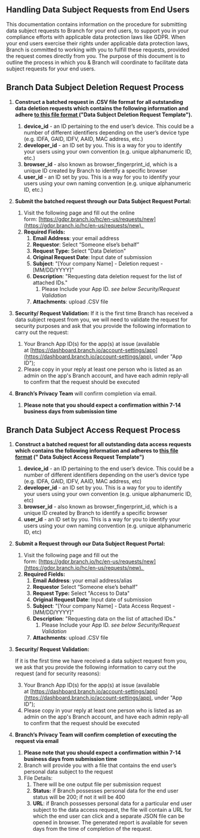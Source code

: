 ## Handling Data Subject Requests from End Users

This documentation contains information on the procedure for submitting data subject requests to Branch for your end users, to support you in your compliance efforts with applicable data protection laws like GDPR. When your end users exercise their rights under applicable data protection laws, Branch is committed to working with you to fulfill these requests, provided the request comes directly from you. The purpose of this document is to outline the process in which you & Branch will coordinate to facilitate data subject requests for your end users.

## Branch Data Subject Deletion Request Process

1. **Construct a batched request in .CSV file format for all outstanding data deletion requests which contains the following information and adhere [to this file format ](/resources/gdpr-request-template.xlsx)("Data Subject Deletion Request Template").**
	1. **device_id** - an ID pertaining to the end user’s device. This could be a number of different identifiers depending on the user’s device type (e.g. IDFA, GAID, IDFV, AAID, MAC address, etc.)
	2. **developer_id** - an ID set by you. This is a way for you to identify your users using your own convention (e.g. unique alphanumeric ID, etc.)
	3. **browser_id** - also known as browser_fingerprint_id, which is a unique ID created by Branch to identify a specific browser
	4. **user_id** - an ID set by you. This is a way for you to identify your users using your own naming convention (e.g. unique alphanumeric ID, etc.)

2. **Submit  the batched request through our Data Subject Request Portal:**
	1. Visit the following page and fill out the online form: [https://gdpr.branch.io/hc/en-us/requests/new](https://gdpr.branch.io/hc/en-us/requests/new). 
	2. **Required Fields:**
	    1. **Email Address**: your email address
	    2. **Requestor**: Select “Someone else’s behalf”
	    3. **Request Type:** Select "Data Deletion"
	    4. **Original Request Date**: Input date of submission
	    5. **Subject**: "[Your company Name] - Deletion request - [MM/DD/YYYY]"
	    6. **Description**: "Requesting data deletion request for the list of attached IDs."
	        1. Please Include your App ID. _see below Security/Request Validation_
	    7. **Attachments**: upload .CSV file

3. **Security/ Request Validation:**
If it is the first time Branch has received a data subject request from you, we will need to validate the request for security purposes and ask that you provide the following information to carry out the request:

	1. Your Branch App ID(s) for the app(s) at issue (available at [https://dashboard.branch.io/account-settings/app](https://dashboard.branch.io/account-settings/app), under "App ID");
	2. Please copy in your reply at least one person who is listed as an admin on the app's Branch account, and have each admin reply-all to confirm that the request should be executed

4. **Branch’s Privacy Team** will confirm completion via email.
    1. **Please note that you should expect a confirmation within 7-14 business days from submission time**

## Branch Data Subject Access Request Process

1. **Construct a batched request for all outstanding data access requests which contains the following information and adheres to [this file format](https://drive.google.com/drive/u/0/folders/1oXnSpiKYjiJywGNBu0X14yGEbP5YY7GU) (" Data Subject Access Request Template")**
    1. **device_id** - an ID pertaining to the  end user’s device. This could be a number of different identifiers depending on the user’s device type (e.g. IDFA, GAID, IDFV, AAID, MAC address, etc)
    2. **developer_id** - an ID set by you. This is a way for you to identify your users using your own convention (e.g. unique alphanumeric ID, etc)
    3. **browser_id** - also known as browser_fingerprint_id, which is a unique ID created by Branch to identify a specific browser
    4. **user_id** - an ID set by you. This is a way for you to identify your users using your own naming convention (e.g. unique alphanumeric ID, etc)
2. **Submit a Request through our Data Subject Request Portal:**
    1. Visit the following page and fill out the form: [https://gdpr.branch.io/hc/en-us/requests/new](https://gdpr.branch.io/hc/en-us/requests/new). 
    2. **Required Fields:**
        1. **Email Address**: your email address/alias
        2. **Requestor** Select “Someone else’s behalf”
        3. **Request Type:** Select "Access to Data"
        4. **Original Request Date**: Input date of submission
        5. **Subject**: "[Your company Name] - Data Access Request - [MM/DD/YYYY]"
        6. **Description**: "Requesting data on the list of attached IDs."
            1. Please Include your App ID. _see below Security/Request Validation_
        7. **Attachments**: upload .CSV file

3. **Security/ Request Validation:**

    If it is the first time we have received a data subject request from you, we ask that you provide the following information to carry out the request (and for security reasons):

    3. Your Branch App ID(s) for the app(s) at issue (available at [https://dashboard.branch.io/account-settings/app](https://dashboard.branch.io/account-settings/app), under "App ID");
    4. Please copy in your reply at least one person who is listed as an admin on the app's Branch account, and have each admin reply-all to confirm that the request should be executed

4. **Branch’s Privacy Team will confirm completion of executing the request via email**
    1. **Please note that you should expect a confirmation within 7-14 business days from submission time**
    2. Branch will provide you with a file that contains the end user’s personal data subject to the request
    3. File Details:
        1. There will be one output file per submission request
        2. **Status:** if Branch possesses personal data for the end user status will be 200; if not it will be 400
        3. **URL**: if Branch possesses personal data for a particular end user subject to the data access request, the file will contain a URL for which the end user can click and a separate JSON file can be opened in browser. The generated report is available for seven days from the time of completion of the request.
